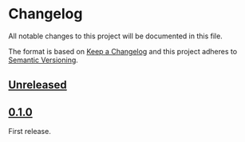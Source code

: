 # Changelog

All notable changes to this project will be documented in this file.

The format is based on [Keep a Changelog](http://keepachangelog.com/en/1.0.0/)
and this project adheres to [Semantic Versioning](http://semver.org/spec/v2.0.0.html).

## [Unreleased]

## [0.1.0]

First release.

[Unreleased]: https://github.com/archco/moo-color/compare/v0.1.0...HEAD
[0.1.0]: https://github.com/archco/moo-color/compare/a4dfebd...v0.1.0
